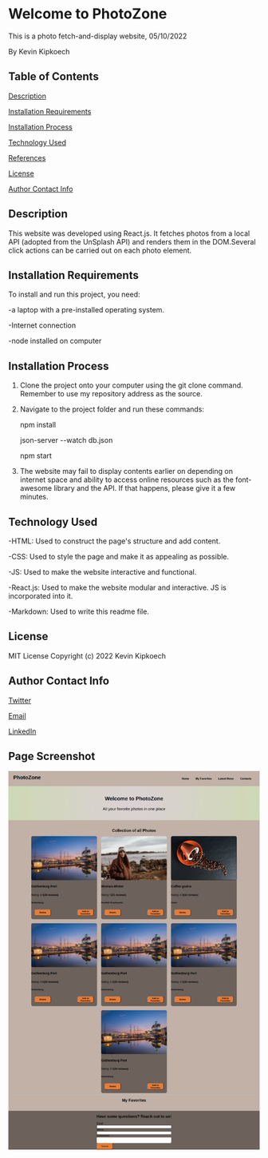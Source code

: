 # Welcome to PhotoZone
This is a photo fetch-and-display website, 05/10/2022

By Kevin Kipkoech

## **Table of Contents**
[Description](#description)


[Installation Requirements](#installationrequirements)


[Installation Process](#installationprocess)


[Technology Used](#technologyused)


[References](#references)


[License](#license)


[Author Contact Info](#authorcontactinfo)
## **Description**
This website was developed using React.js. It fetches photos from a local API (adopted from the UnSplash API) and renders them in the DOM.Several click actions can be carried out on each photo element.  
## **Installation Requirements**
To install and run this project, you need:

-a laptop with a pre-installed operating system.

-Internet connection

-node installed on computer
## **Installation Process**
1. Clone the project onto your computer using the git clone command. Remember to use my repository address as the source. 
2. Navigate to the project folder and run these commands:

    npm install

    json-server --watch db.json

    npm start


3. The website may fail to display contents earlier on depending on internet space and ability to access online resources such as the font-awesome library and the API. If that happens, please give it a few minutes. 
## **Technology Used**
-HTML: Used to construct the page's structure and add content.

-CSS: Used to style the page and make it as appealing as possible. 

-JS: Used to make the website interactive and functional.

-React.js: Used to make the website modular and interactive. JS is incorporated into it. 

-Markdown: Used to write this readme file.

## **License**
MIT License Copyright (c) 2022 Kevin Kipkoech
## **Author Contact Info**
[Twitter](twitter.com/KevinKipkoechM1?s=09)

[Email](kevin.kipkoech@student.moringaschool.com)

[LinkedIn](https://www.linkedin.com/in/kevin-kipkoech-651a15108)


 ## **Page Screenshot**

 ![screenshot of the site](./Page_Capture.png " page")
